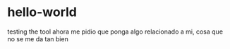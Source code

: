 # hello-world
testing the tool
ahora me pidio que ponga algo relacionado a mi, cosa que no se me da tan bien
